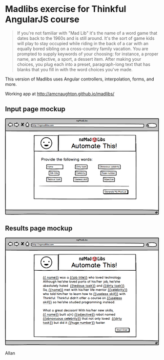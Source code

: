 # Madlibs exercise for Thinkful AngularJS course

>If you're not familiar with "Mad Lib" it's the name of a word game that dates back to the 1960s and is still around. It's the sort of game kids will play to stay occupied while riding in the back of a car with an equally bored sibling on a cross-country family vacation. You are prompted to supply keywords of your choosing: for instance, a proper name, an adjective, a sport, a dessert item. After making your choices, you plug each into a preset, paragraph-long text that has blanks that you fill in with the word choices you've made.

This version of Madlibs uses Angular controllers, interpolation, forms, and more.

Working app at http://amcnaughton.github.io/madlibs/

## Input page mockup
![Input](https://raw.githubusercontent.com/amcnaughton/madlibs/master/images/madlibs1.png)

## Results page mockup
![Result](https://raw.githubusercontent.com/amcnaughton/madlibs/master/images/madlibs2.png)

Allan
